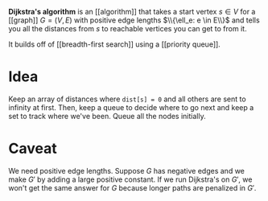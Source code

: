 **Dijkstra's algorithm** is an [[algorithm]] that takes a start vertex $s \in V$ for a [[graph]] $G = (V, E)$ with positive edge lengths $\\{\ell_e: e \in E\\}$ and tells you all the distances from $s$ to reachable vertices you can get to from it. 

It builds off of [[breadth-first search]] using a [[priority queue]].

# Idea

Keep an array of distances where `dist[s] = 0` and all others are sent to infinity at first. Then, keep a queue to decide where to go next and keep a set to track where we've been. Queue all the nodes initially.

# Caveat

We need positive edge lengths. Suppose $G$ has negative edges and we make $G'$ by adding a large positive constant. If we run Dijkstra's on $G'$, we won't get the same answer for $G$ because longer paths are penalized in $G'$.
